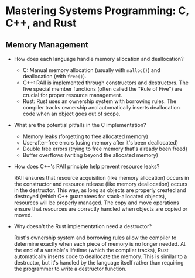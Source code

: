 # Mastering Systems Programming: C, C++, and Rust

## Memory Management

- How does each language handle memory allocation and deallocation?

  - C: Manual memory allocation (usually with `malloc()`) and deallocation (with `free()`).
  - C++: RAII is implemented through constructors and destructors. The five special member functions (often called the "Rule of Five") are crucial for proper resource management.
  - Rust: Rust uses an ownership system with borrowing rules. The compiler tracks ownership and automatically inserts deallocation code when an object goes out of scope.

- What are the potential pitfalls in the C implementation?

  - Memory leaks (forgetting to free allocated memory)
  - Use-after-free errors (using memory after it's been deallocated)
  - Double free errors (trying to free memory that's already been freed)
  - Buffer overflows (writing beyond the allocated memory)

- How does C++'s RAII principle help prevent resource leaks?

  RAII ensures that resource acquisition (like memory allocation) occurs in the constructor and resource release (like memory deallocation) occurs in the destructor. This way, as long as objects are properly created and destroyed (which C++ guarantees for stack-allocated objects), resources will be properly managed. The copy and move operations ensure that resources are correctly handled when objects are copied or moved.

- Why doesn't the Rust implementation need a destructor?

  Rust's ownership system and borrowing rules allow the compiler to determine exactly when each piece of memory is no longer needed. At the end of a variable's lifetime (which the compiler tracks), Rust automatically inserts code to deallocate the memory. This is similar to a destructor, but it's handled by the language itself rather than requiring the programmer to write a destructor function.
